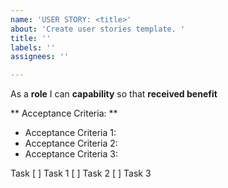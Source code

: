 ```yaml
---
name: 'USER STORY: <title>'
about: 'Create user stories template. '
title: ''
labels: ''
assignees: ''

---
```


As a **role** I can **capability** so that **received benefit**

** Acceptance Criteria: **
* Acceptance Criteria 1:
* Acceptance Criteria 2:
* Acceptance Criteria 3: 

Task
[ ] Task 1
[ ] Task 2
[ ] Task 3

